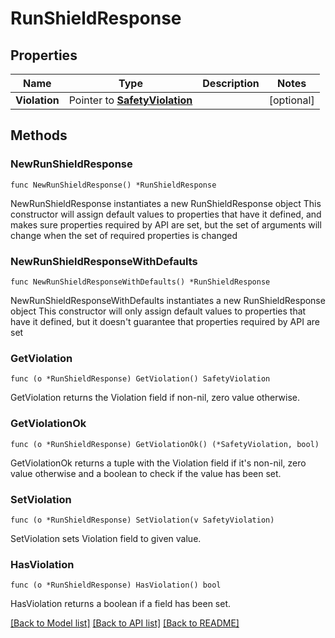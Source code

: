 # RunShieldResponse

## Properties

Name | Type | Description | Notes
------------ | ------------- | ------------- | -------------
**Violation** | Pointer to [**SafetyViolation**](SafetyViolation.md) |  | [optional] 

## Methods

### NewRunShieldResponse

`func NewRunShieldResponse() *RunShieldResponse`

NewRunShieldResponse instantiates a new RunShieldResponse object
This constructor will assign default values to properties that have it defined,
and makes sure properties required by API are set, but the set of arguments
will change when the set of required properties is changed

### NewRunShieldResponseWithDefaults

`func NewRunShieldResponseWithDefaults() *RunShieldResponse`

NewRunShieldResponseWithDefaults instantiates a new RunShieldResponse object
This constructor will only assign default values to properties that have it defined,
but it doesn't guarantee that properties required by API are set

### GetViolation

`func (o *RunShieldResponse) GetViolation() SafetyViolation`

GetViolation returns the Violation field if non-nil, zero value otherwise.

### GetViolationOk

`func (o *RunShieldResponse) GetViolationOk() (*SafetyViolation, bool)`

GetViolationOk returns a tuple with the Violation field if it's non-nil, zero value otherwise
and a boolean to check if the value has been set.

### SetViolation

`func (o *RunShieldResponse) SetViolation(v SafetyViolation)`

SetViolation sets Violation field to given value.

### HasViolation

`func (o *RunShieldResponse) HasViolation() bool`

HasViolation returns a boolean if a field has been set.


[[Back to Model list]](../README.md#documentation-for-models) [[Back to API list]](../README.md#documentation-for-api-endpoints) [[Back to README]](../README.md)


